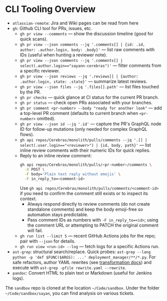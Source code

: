 # CLI Tooling Overview

- `atlassian-remote`: Jira and Wiki pages can be read from here
- `gh`: Github CLI tool for PRs, issues, etc.
  + `gh pr view --comments` — show the discussion timeline (good for quick scans).
  + `gh pr view --json comments --jq '.comments[] | {id: .id, author: .author.login, body: .body}'` — list raw comments with IDs (useful when hunting a reviewer note).
  + `gh pr view --json comments --jq '.comments[] | select(.author.login=="sayann-cerebras")'` — filter comments from a specific reviewer.
  + `gh pr view --json reviews --jq '.reviews[] | {author: .author.login, state: .state}'` — summarize latest reviews.
  + `gh pr view --json files --jq '.files[].path'` — list files touched by the PR.
  + `gh pr checks` — quick glance at CI status for the current PR branch.
  + `gh pr status` — check open PRs associated with your branches.
  + `gh pr comment <pr-number> --body "ready for another look"` — add a top-level PR comment (defaults to current branch when `<pr-number>` omitted).
  + `gh pr view --json id --jq '.id'` — capture the PR's GraphQL node ID for follow-up mutations (only needed for complex GraphQL flows).
  + `gh api repos/Cerebras/monolith/pulls/comments --jq '.[] | select(.user.login=="<reviewer>") | {id, body, path}'` — list inline review comments with their numeric IDs for quick replies.
  + Reply to an inline review comment:
    ```sh
    gh api repos/Cerebras/monolith/pulls/<pr-number>/comments \
      -X POST \
      -F body='Plain text reply without emojis' \
      -F in_reply_to=<comment-id>
    ```
    Use `gh api repos/Cerebras/monolith/pulls/comments/<comment-id>` if you need to confirm the comment still exists or to inspect its context.
    - Always respond directly to review comments (do not create standalone comments) and keep the body emoji-free so automation stays predictable.
    - Pass comment IDs as numbers with `-F in_reply_to=<id>`; using the comment URL or attempting to PATCH the original comment will fail.
  + `gh run list --limit 5` — recent GitHub Actions jobs for the repo; pair with `--json` for details.
  + `gh run view <run-id> --log` — fetch logs for a specific Actions run.
- `ast-grep`: structural search/replace. Quick probes: `ast-grep --lang python -p 'def $FUNC($ARGS): ...' deployment_manager/**/*.py`. For safe refactors, author YAML rewrites (see [transformation docs](https://ast-grep.github.io/reference/yaml/transformation.html)) and execute with `ast-grep -pfile rewrite.yaml --rewrite`.
- `pandoc`: Convert HTML to plain text or Markdown (useful for Jenkins logs).

The `sandbox` repo is cloned at the location `~/Code/sandbox`. Under the folder `~/Code/sandbox/sayan`, you can find analysis on various tickets.
